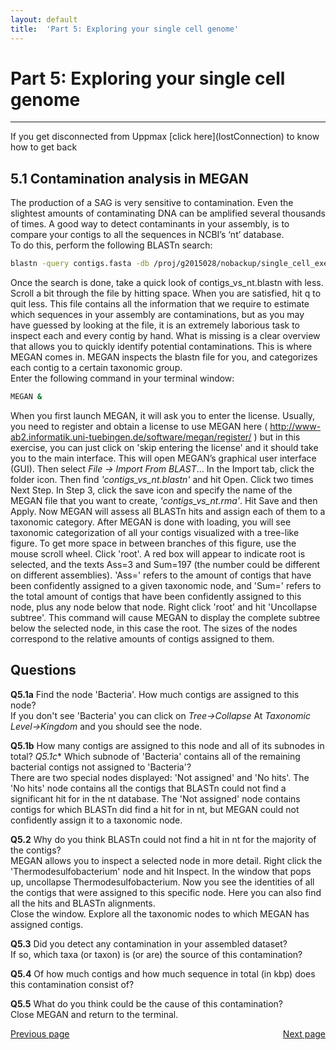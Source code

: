 ```yaml
---
layout: default
title:  'Part 5: Exploring your single cell genome'
---
```


# Part 5: Exploring your single cell genome
---

<p class="bg-warning">If you get disconnected from Uppmax [click here](lostConnection) to know how to get back </p>

## 5.1 Contamination analysis in MEGAN

The production of a SAG is very sensitive to contamination. Even the slightest amounts of contaminating DNA can be amplified several thousands of times. 
A good way to detect contaminants in your assembly, is to compare your contigs to all the sequences in NCBI’s ‘nt’ database.  
To do this, perform the following BLASTn search:

```sh
blastn -query contigs.fasta -db /proj/g2015028/nobackup/single_cell_exercises/databases/nt -evalue 1e-5 -num_threads 8 -out contigs_vs_nt.blastn #[This shouldn’t take more than 4 minutes]
```

Once the search is done, take a quick look of contigs_vs_nt.blastn with less. Scroll a bit through the file by hitting space. 
When you are satisfied, hit q to quit less. This file contains all the information that we require to estimate which sequences in your assembly are 
contaminations, but as you may have guessed by looking at the file, it is an extremely laborious task to inspect each and every contig by hand. 
What is missing is a clear overview that allows you to quickly identify potential contaminations. This is where MEGAN comes in. 
MEGAN inspects the blastn file for you, and categorizes each contig to a certain taxonomic group.  
Enter the following command in your terminal window:  

```sh
MEGAN &
```

When you first launch MEGAN, it will ask you to enter the license. 
Usually, you need to register and obtain a license to use MEGAN here ( http://www-ab2.informatik.uni-tuebingen.de/software/megan/register/ ) 
but in this exercise, you can just click on 'skip entering the license' and it should take you to the main interface.
This will open MEGAN’s graphical user interface (GUI). Then select *File -> Import From BLAST*…
In the Import tab, click the folder icon. Then find *'contigs_vs_nt.blastn'* and hit Open. Click two times Next Step. 
In Step 3, click the save icon and specify the name of the MEGAN file that you want to create, *'contigs_vs_nt.rma'*. Hit Save and then Apply. 
Now MEGAN will assess all BLASTn hits and assign each of them to a taxonomic category. 
After MEGAN is done with loading, you will see taxonomic categorization of all your contigs visualized with a tree-like figure. 
To get more space in between branches of this figure, use the mouse scroll wheel. Click 'root'. 
A red box will appear to indicate root is selected, and the texts Ass=3 and Sum=197 (the number could be different on different assemblies). 
'Ass=' refers to the amount of contigs that have been confidently assigned to a given taxonomic node, 
and 'Sum=' refers to the total amount of contigs that have been confidently assigned to this node, plus any node below that node.
Right click 'root' and hit 'Uncollapse subtree'. This command will cause MEGAN to display the complete subtree below the selected node, 
in this case the root. The sizes of the nodes correspond to the relative amounts of contigs assigned to them.


## Questions  

**Q5.1a** Find the node 'Bacteria'. How much contigs are assigned to this node?  
If you don't see 'Bacteria' you can click on *Tree->Collapse* At *Taxonomic Level->Kingdom* and you should see the node.  

**Q5.1b** How many contigs are assigned to this node and all of its subnodes in total?
*Q5.1c** Which subnode of 'Bacteria' contains all of the remaining bacterial contigs not assigned to 'Bacteria'?  
There are two special nodes displayed: 'Not assigned' and 'No hits'. 
The 'No hits' node contains all the contigs that BLASTn could not find a significant hit for in the nt database. 
The 'Not assigned' node contains contigs for which BLASTn did find a hit for in nt, but MEGAN could not confidently assign it to a taxonomic node.  

**Q5.2** Why do you think BLASTn could not find a hit in nt for the majority of the contigs?  
MEGAN allows you to inspect a selected node in more detail. Right click the 'Thermodesulfobacterium' node and hit Inspect. 
In the window that pops up, uncollapse Thermodesulfobacterium. Now you see the identities of all the contigs that were assigned to this specific node. 
Here you can also find all the hits and BLASTn alignments.  
Close the window.
Explore all the taxonomic nodes to which MEGAN has assigned contigs.  

**Q5.3** Did you detect any contamination in your assembled dataset?  
If so, which taxa (or taxon) is (or are) the source of this contamination?  

**Q5.4** Of how much contigs and how much sequence in total (in kbp) does this contamination consist of?  

**Q5.5** What do you think could be the cause of this contamination?  
Close MEGAN and return to the terminal.

<div>
 <span style="float:left"><a class="btn btn-primary" href="scg_part5"> Previous page</a></span>
 <span style="float:right"><a class="btn btn-primary" href="scg_part5_2"> Next page</a></span>
</div>

